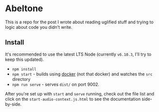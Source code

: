 # Abeltone

This is a repo for the post I wrote about reading uglified stuff and trying to logic about code you didn't write.


## Install

It's recommended to use the latest LTS Node (currently `v6.10.3`, I'll try to keep this updated).

* `npm install`
* `npm start` - builds using [docker](https://github.com/jbt/docker) (not that docker) and watches the `src` directory
* `npm run serve` - serves `dist/` on port 9002.

After you're set up with `start` and `serve` running, check out the file list and click on the `start-audio-context.js.html` to see the documentation side-by-side.
